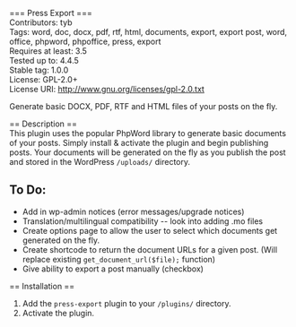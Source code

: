 === Press Export ===  
Contributors: tyb  
Tags: word, doc, docx, pdf, rtf, html, documents, export, export post, word, office, phpword, phpoffice, press, export  
Requires at least: 3.5  
Tested up to: 4.4.5  
Stable tag: 1.0.0  
License: GPL-2.0+  
License URI: http://www.gnu.org/licenses/gpl-2.0.txt  

Generate basic DOCX, PDF, RTF and HTML files of your posts on the fly.

== Description ==  
This plugin uses the popular PhpWord library to generate basic documents of your posts. Simply install & activate the plugin and begin publishing posts. Your documents will be generated on the fly as you publish the post and stored in the WordPress `/uploads/` directory.

To Do:
-------------
* Add in wp-admin notices (error messages/upgrade notices)
* Translation/multilingual compatibility -- look into adding .mo files
* Create options page to allow the user to select which documents get generated on the fly.
* Create shortcode to return the document URLs for a given post. (Will replace existing `get_document_url($file);` function)
* Give ability to export a post manually (checkbox)

== Installation ==  
1. Add the `press-export` plugin to your `/plugins/` directory.
2. Activate the plugin.

